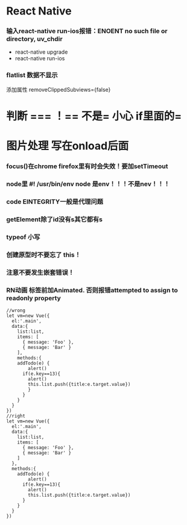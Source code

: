 # React Native
### 输入react-native run-ios报错：ENOENT no such file or directory, uv_chdir
* react-native upgrade
* react-native run-ios
### flatlist 数据不显示
添加属性 removeClippedSubviews={false}
# 判断 === ！== 不是= 小心 if里面的=
# 图片处理 写在onload后面
### focus()在chrome firefox里有时会失效！要加setTimeout
### node里 #! /usr/bin/env node 是env！！！不是nev！！！
### code EINTEGRITY一般是代理问题
### getElement除了id没有s其它都有s
### typeof 小写
### 创建原型时不要忘了 this！
### 注意不要发生嵌套错误！
### RN动画 标签前加Animated. 否则报错attempted to assign to readonly property
```
//wrong
let vm=new Vue({
  el:'.main',
  data:{
    list:list,
    items: [
      { message: 'Foo' },
      { message: 'Bar' }
    ],
    methods:{
    addTodo(e) {
        alert()
      if(e.key==13){
        alert()
        this.list.push({title:e.target.value})
        }
      }
    }
  }
})
//right
let vm=new Vue({
  el:'.main',
  data:{
    list:list,
    items: [
      { message: 'Foo' },
      { message: 'Bar' }
    ]
  },
  methods:{
    addTodo(e) {
        alert()
      if(e.key==13){
        alert()
        this.list.push({title:e.target.value})
      }
    }
  }
})
```
